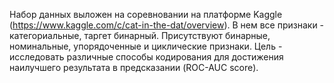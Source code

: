Набор данных выложен на соревновании на платформе Kaggle (https://www.kaggle.com/c/cat-in-the-dat/overview). В нем все признаки - категориальные, таргет бинарный.
Присутствуют бинарные, номинальные, упорядоченные и циклические признаки. Цель - исследовать различные способы кодирования для достижения наилучшего результата в предсказании (ROC-AUC score).
